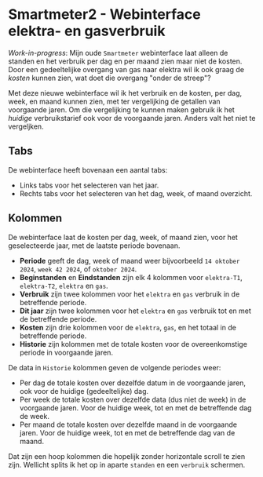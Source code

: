# Smartmeter2 - Webinterface elektra- en gasverbruik
*Work-in-progress*: Mijn oude `Smartmeter` webinterface laat alleen de standen en het verbruik per dag en per maand zien maar niet de kosten.
Door een gedeeltelijke overgang van gas naar elektra wil ik ook graag de *kosten* kunnen zien, wat doet die overgang "onder de streep"?

Met deze nieuwe webinterface wil ik het verbruik en de kosten, per dag, week, en maand kunnen zien, met ter vergelijking de getallen van voorgaande jaren.
Om die vergelijking te kunnen maken gebruik ik het *huidige* verbruikstarief ook voor de voorgaande jaren. Anders valt het niet te vergeljken.

## Tabs
De webinterface heeft bovenaan een aantal tabs:
- Links tabs voor het selecteren van het jaar.
- Rechts tabs voor het selecteren van het dag, week, of maand overzicht.

## Kolommen
De webinterface laat de kosten per dag, week, of maand zien, voor het geselecteerde jaar, met de laatste periode bovenaan.
- **Periode** geeft de dag, week of maand weer bijvoorbeeld `14 oktober 2024`, `week 42 2024`, of `oktober 2024`.
- **Beginstanden** en **Eindstanden** zijn elk 4 kolommen voor `elektra-T1`, `elektra-T2`, `elektra` en `gas`.
- **Verbruik** zijn twee kolommen voor het `elektra` en `gas` verbruik in de betreffende periode.
- **Dit jaar** zijn twee kolommen voor het `elektra` en `gas` verbruik tot en met de betreffende periode.
- **Kosten** zijn drie kolommen voor de `elektra`, `gas`, en het totaal in de betreffende periode.
- **Historie** zijn kolommen met de totale kosten voor de overeenkomstige periode in voorgaande jaren.

De data in `Historie` kolommen geven de volgende periodes weer:
- Per dag de totale kosten over dezelfde datum in de voorgaande jaren, ook voor de huidige (gedeeltelijke) dag.
- Per week de totale kosten over dezelfde data (dus niet de week) in de voorgaande jaren. Voor de huidige week, tot en met de betreffende dag de week.
- Per maand de totale kosten over dezelfde maand in de voorgaande jaren. Voor de huidige week, tot en met de betreffende dag van de maand.

Dat zijn een hoop kolommen die hopelijk zonder horizontale scroll te zien zijn. 
Wellicht splits ik het op in aparte `standen` en een `verbruik` schermen.


